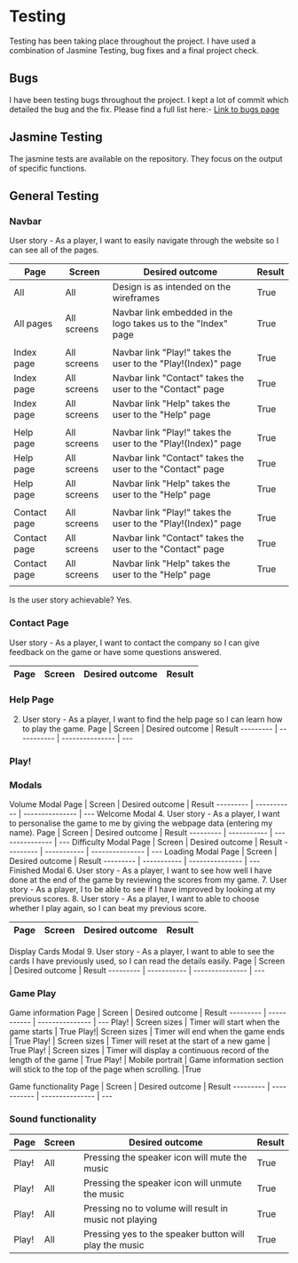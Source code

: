 # Testing

Testing has been taking place throughout the project. 
I have used a combination of Jasmine Testing, bug fixes and a final project check. 

## Bugs

I have been testing bugs throughout the project. I kept a lot of commit which detailed the bug and the fix.
Please find a full list here:- [Link to bugs page](./README-bugList.md)  


## Jasmine Testing

The jasmine tests are available on the repository. They focus on the output of specific functions.

## General Testing

### Navbar

User story - As a player, I want to easily navigate through the website so I can see all of the pages.

Page      | Screen      | Desired outcome | Result 
--------- | ----------- | --------------- | ---
All | All        | Design is as intended on the wireframes | True
All pages | All screens        | Navbar link embedded in the logo takes us to the "Index" page| True
| | |
Index page | All screens        | Navbar link "Play!" takes the user to the "Play!(Index)" page| True
Index page | All screens        | Navbar link "Contact" takes the user to the "Contact" page| True
Index page | All screens        | Navbar link "Help" takes the user to the "Help" page| True
| | |
Help page | All screens        | Navbar link "Play!" takes the user to the "Play!(Index)" page| True
Help page | All screens        | Navbar link "Contact" takes the user to the "Contact" page| True
Help page | All screens        | Navbar link "Help" takes the user to the "Help" page| True
| | |
Contact page | All screens        | Navbar link "Play!" takes the user to the "Play!(Index)" page| True
Contact page | All screens        | Navbar link "Contact" takes the user to the "Contact" page| True
Contact page | All screens        | Navbar link "Help" takes the user to the "Help" page| True
| | |

Is the user story achievable? Yes.







### Contact Page
User story - As a player, I want to contact the company so I can give feedback on the game or have some questions answered.

Page      | Screen      | Desired outcome | Result 
--------- | ----------- | --------------- | ---
### Help Page
2. User story - As a player, I want to find the help page so I can learn how to play the game.
Page      | Screen      | Desired outcome | Result 
--------- | ----------- | --------------- | ---
### Play!

### Modals
Volume Modal
Page      | Screen      | Desired outcome | Result 
--------- | ----------- | --------------- | ---
Welcome Modal
4. User story - As a player, I want to personalise the game to me by giving the webpage data (entering my name).
Page      | Screen      | Desired outcome | Result 
--------- | ----------- | --------------- | ---
Difficulty Modal
Page      | Screen      | Desired outcome | Result 
--------- | ----------- | --------------- | ---
Loading Modal
Page      | Screen      | Desired outcome | Result 
--------- | ----------- | --------------- | ---
Finished Modal
6. User story - As a player, I want to see how well I have done at the end of the game by reviewing the scores from my game.
7. User story - As a player, I to be able to see if I have improved by looking at my previous scores.
8. User story - As a player, I want to able to choose whether I play again, so I can beat my previous score.

Page      | Screen      | Desired outcome | Result 
--------- | ----------- | --------------- | ---


Display Cards Modal 
9. User story - As a player, I want to able to see the cards I have previously used, so I can read the details easily.
Page      | Screen      | Desired outcome | Result 
--------- | ----------- | --------------- | ---
### Game Play

Game information
Page      | Screen      | Desired outcome | Result 
--------- | ----------- | --------------- | ---
Play! | Screen sizes | Timer will start when the game starts | True
Play!| Screen sizes | Timer will end when the game ends | True
Play! | Screen sizes | Timer will reset at the start of a new game | True
Play! | Screen sizes | Timer will display a continuous record of the length of the game | True
Play! | Mobile portrait | Game information section will stick to the top of the page when scrolling. |True

Game functionality
Page      | Screen      | Desired outcome | Result 
--------- | ----------- | --------------- | ---


### Sound functionality

Page      | Screen      | Desired outcome | Result 
--------- | ----------- | --------------- | ---
Play! | All | Pressing the speaker icon will mute the music | True
Play! | All | Pressing the speaker icon will unmute the music | True
Play! | All | Pressing no to volume will result in music not playing | True
Play! | All | Pressing yes to the speaker button will play the music | True
